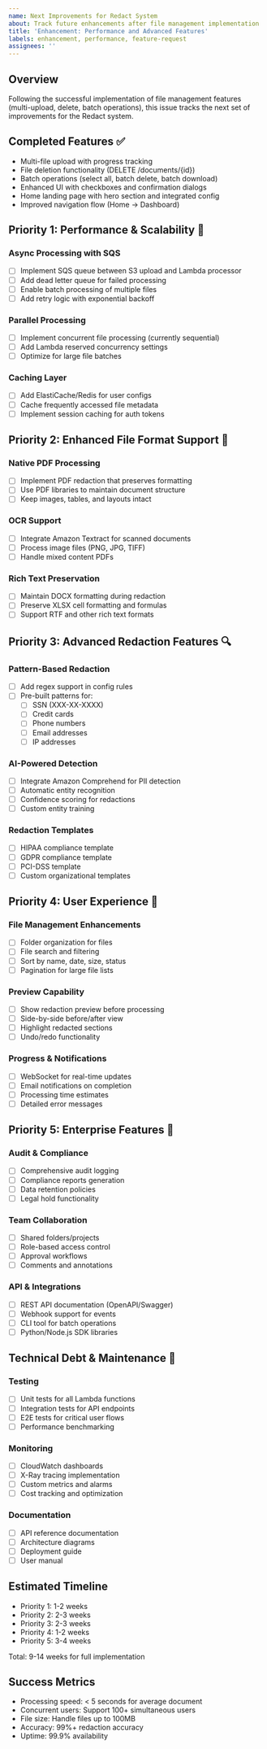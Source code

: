 ```yaml
---
name: Next Improvements for Redact System
about: Track future enhancements after file management implementation
title: 'Enhancement: Performance and Advanced Features'
labels: enhancement, performance, feature-request
assignees: ''
---
```


## Overview
Following the successful implementation of file management features (multi-upload, delete, batch operations), this issue tracks the next set of improvements for the Redact system.

## Completed Features ✅
- Multi-file upload with progress tracking
- File deletion functionality (DELETE /documents/{id})
- Batch operations (select all, batch delete, batch download)
- Enhanced UI with checkboxes and confirmation dialogs
- Home landing page with hero section and integrated config
- Improved navigation flow (Home → Dashboard)

## Priority 1: Performance & Scalability 🚀

### Async Processing with SQS
- [ ] Implement SQS queue between S3 upload and Lambda processor
- [ ] Add dead letter queue for failed processing
- [ ] Enable batch processing of multiple files
- [ ] Add retry logic with exponential backoff

### Parallel Processing
- [ ] Implement concurrent file processing (currently sequential)
- [ ] Add Lambda reserved concurrency settings
- [ ] Optimize for large file batches

### Caching Layer
- [ ] Add ElastiCache/Redis for user configs
- [ ] Cache frequently accessed file metadata
- [ ] Implement session caching for auth tokens

## Priority 2: Enhanced File Format Support 📄

### Native PDF Processing
- [ ] Implement PDF redaction that preserves formatting
- [ ] Use PDF libraries to maintain document structure
- [ ] Keep images, tables, and layouts intact

### OCR Support
- [ ] Integrate Amazon Textract for scanned documents
- [ ] Process image files (PNG, JPG, TIFF)
- [ ] Handle mixed content PDFs

### Rich Text Preservation
- [ ] Maintain DOCX formatting during redaction
- [ ] Preserve XLSX cell formatting and formulas
- [ ] Support RTF and other rich text formats

## Priority 3: Advanced Redaction Features 🔍

### Pattern-Based Redaction
- [ ] Add regex support in config rules
- [ ] Pre-built patterns for:
  - [ ] SSN (XXX-XX-XXXX)
  - [ ] Credit cards
  - [ ] Phone numbers
  - [ ] Email addresses
  - [ ] IP addresses

### AI-Powered Detection
- [ ] Integrate Amazon Comprehend for PII detection
- [ ] Automatic entity recognition
- [ ] Confidence scoring for redactions
- [ ] Custom entity training

### Redaction Templates
- [ ] HIPAA compliance template
- [ ] GDPR compliance template
- [ ] PCI-DSS template
- [ ] Custom organizational templates

## Priority 4: User Experience 🎨

### File Management Enhancements
- [ ] Folder organization for files
- [ ] File search and filtering
- [ ] Sort by name, date, size, status
- [ ] Pagination for large file lists

### Preview Capability
- [ ] Show redaction preview before processing
- [ ] Side-by-side before/after view
- [ ] Highlight redacted sections
- [ ] Undo/redo functionality

### Progress & Notifications
- [ ] WebSocket for real-time updates
- [ ] Email notifications on completion
- [ ] Processing time estimates
- [ ] Detailed error messages

## Priority 5: Enterprise Features 🏢

### Audit & Compliance
- [ ] Comprehensive audit logging
- [ ] Compliance reports generation
- [ ] Data retention policies
- [ ] Legal hold functionality

### Team Collaboration
- [ ] Shared folders/projects
- [ ] Role-based access control
- [ ] Approval workflows
- [ ] Comments and annotations

### API & Integrations
- [ ] REST API documentation (OpenAPI/Swagger)
- [ ] Webhook support for events
- [ ] CLI tool for batch operations
- [ ] Python/Node.js SDK libraries

## Technical Debt & Maintenance 🔧

### Testing
- [ ] Unit tests for all Lambda functions
- [ ] Integration tests for API endpoints
- [ ] E2E tests for critical user flows
- [ ] Performance benchmarking

### Monitoring
- [ ] CloudWatch dashboards
- [ ] X-Ray tracing implementation
- [ ] Custom metrics and alarms
- [ ] Cost tracking and optimization

### Documentation
- [ ] API reference documentation
- [ ] Architecture diagrams
- [ ] Deployment guide
- [ ] User manual

## Estimated Timeline
- Priority 1: 1-2 weeks
- Priority 2: 2-3 weeks
- Priority 3: 2-3 weeks
- Priority 4: 1-2 weeks
- Priority 5: 3-4 weeks

Total: 9-14 weeks for full implementation

## Success Metrics
- Processing speed: < 5 seconds for average document
- Concurrent users: Support 100+ simultaneous users
- File size: Handle files up to 100MB
- Accuracy: 99%+ redaction accuracy
- Uptime: 99.9% availability